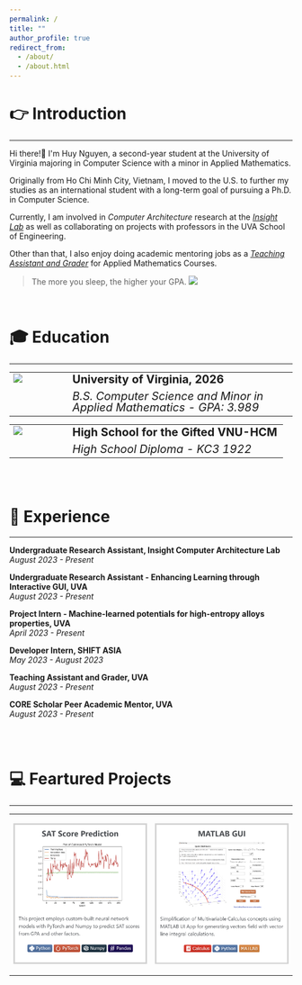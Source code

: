 ```yaml
---
permalink: /
title: ""
author_profile: true
redirect_from: 
  - /about/
  - /about.html
---
```



👉 Introduction
======
-----------------
Hi there!👋 I'm Huy Nguyen, a second-year student at the University of Virginia majoring in Computer Science with a minor in Applied Mathematics. 

Originally from Ho Chi Minh City, Vietnam, I moved to the U.S. to further my studies as an international student with a long-term goal of pursuing a Ph.D. in Computer Science.

Currently, I am involved in _Computer Architecture_ research at the [*Insight Lab*](https://insight-cal.github.io/) as well as collaborating on projects with professors in the UVA School of Engineering. 

Other than that, I also enjoy doing academic mentoring jobs as a [*Teaching Assistant and Grader*](https://huy310304.github.io/teaching/) for Applied Mathematics Courses. 

> The more you sleep, the higher your GPA. <img src="https://media.giphy.com/media/itdYhaQ5GKXczC1WFJ/giphy.gif" width = 40px>

<br>

🎓 Education
======
------------------
<table style="border-collapse: collapse; border: none;">
  <tr>
    <td rowspan="2" style="border: none; width: 90px; padding-right: 5px; vertical-align: top;">
      <a href="https://engineering.virginia.edu/">
      <img src="https://github.com/huy310304/huy310304.github.io/assets/114793725/ee13b63c-ecf7-435c-b788-e290c8a7a6a0" width="70">
      </a>
    </td>
    <td style="border: none; font-weight: bold; font-size: 20px; line-height: 1; padding-bottom: 5px;"> University of Virginia, 2026</td>
  </tr>
  <tr>
    <td style="border: none; font-size: 20px; font-style:italic; line-height: 1; padding-top: 5px;">B.S. Computer Science and Minor in Applied Mathematics - GPA: 3.989</td>
  </tr>
</table>

<p></p>

<table style="border: none;">
  <tr style="border: none;">
    <td rowspan="2" style="border: none; width: 90px; padding-right: 5px; vertical-align: top;">
      <a href="https://ptnk.edu.vn/">
      <img src="https://github.com/huy310304/huy310304.github.io/assets/114793725/3a24b89a-24b3-45c8-a2b1-85923dddc63d" width="70">
      </a>
    </td>
    <td style="border: none; font-weight: bold; font-size: 20px; line-height: 1; padding-bottom: 5px;">High School for the Gifted VNU-HCM</td>
  </tr>
  <tr>
    <td style="border: none; font-size: 20px; font-style:italic; line-height: 1; padding-top: 5px;">High School Diploma - KC3 1922</td>
  </tr>
</table>

<br><br>


💼 Experience 
======
------------------
**Undergraduate Research Assistant, Insight Computer Architecture Lab**  
*August 2023 - Present*  

**Undergraduate Research Assistant - Enhancing Learning through Interactive GUI, UVA**  
*August 2023 - Present*

**Project Intern - Machine-learned potentials for high-entropy alloys properties, UVA**  
*April 2023 - Present*

**Developer Intern, SHIFT ASIA**  
*May 2023 - August 2023*

**Teaching Assistant and Grader, UVA**  
*August 2023 - Present*

**CORE Scholar Peer Academic Mentor, UVA**  
*August 2023 - Present*

<br><br>

💻 Feartured Projects
======
---------------

<!-- Displayed Table with Image, should be in the same dimension-->

<table style="border-collapse: collapse; border: none;">
  <tr>
    <!-- Project 1 with just the image created below-->
    <td style="border: none; width:50%;">
      <p align="center">
        <a href="https://github.com/huy310304/SAT-score-prediction"><img src="../images/SAT_896_942.png" width="100%" alt="SAT Project Pic"/></a>
      </p>
    </td>
    <!-- Project 2 with just the image-->
    <td style="border: none; width:50%">
      <p align="center">
        <a href="https://github.com/huy310304/MATLAB-GUI-main"><img src="../images/MATLAB_896_942.png" width="100%" alt="Matlab GUI Pic"/></a>
      </p>
    </td>
  </tr>
</table>


<!-- Table for generating the image to get clicking effect-->
<!-- For future project, generate the image so that it have the same dimensions-->

<!--
<table>
  <tr>
    <td width="50%">
      <div style="background-color: lightgrey; padding: 10px;">
        <div onclick="window.location='URL_TO_PROJECT_1';" style="cursor: pointer; background-color: white; padding: 10px;">
          <h1 align="center">SAT Score Prediction</h1>
          <p align="center">
            <img src="https://github.com/huy310304/huy310304.github.io/assets/114793725/550f5f46-6556-44dd-b3e4-b333760e8d43" style="width:70%;" alt="Project 1 Screenshot"/>
          </p>
          <p>This project employs custom-built neural network models with PyTorch and Numpy to predict SAT scores from GPA and other factors.</p>
          <p align="center">
            <img src="https://img.shields.io/badge/Python-3776AB?style=flat&logo=python&logoColor=white" alt="Python"/>
            <img src="https://img.shields.io/badge/PyTorch-%23EE4C2C.svg?&style=flat&logo=PyTorch&logoColor=white" alt="Pytorch"/>
            <img src="https://img.shields.io/badge/Numpy-%23013243.svg?&style=flat&logo=numpy&logoColor=white" alt="Numpy"/>
            <img src="https://img.shields.io/badge/Pandas-%23150458.svg?style=flat&logo=pandas&logoColor=white" alt="Pandas"/>
          </p>
        </div>
      </div>
    </td>
    <td width="50%">
      <div style="background-color: lightgrey; padding: 10px;">
        <div onclick="window.location='URL_TO_PROJECT_2';" style="cursor: pointer; background-color: white; padding: 10px;">
          <h1 align="center">MATLAB GUI</h1>
          <p align="center">
            <img src="../images/vector_field_line_integral_3d.png" width="70%" alt="MATLAB GUI pic"/>
          </p>
          <p>Simplification of Multivariable Calculus concepts using MATLAB UI App for generating vectors field with vector line integral calculations.</p>
          <p align="center">
            <img src="https://img.shields.io/badge/Calculus-FF0000.svg?style=flat&logo=libreofficemath&logoColor=white" alt="Calculus"/>
            <img src="https://img.shields.io/badge/Python-3776AB?style=flat&logo=python&logoColor=white" alt="Python"/>
            <img src="https://img.shields.io/badge/MATLAB-F58025?style=flat&logo=matlab&logoColor=white" alt="MATLAB"/>
          </p>
        </div>
      </div>
    </td>
  </tr>
</table>
-->
